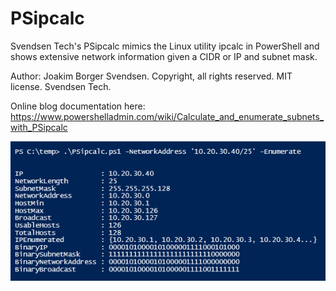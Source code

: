 # PSipcalc
Svendsen Tech's PSipcalc mimics the Linux utility ipcalc in PowerShell and shows extensive network information given a CIDR or IP and subnet mask.

Author: Joakim Borger Svendsen. Copyright, all rights reserved. MIT license. Svendsen Tech.

Online blog documentation here: https://www.powershelladmin.com/wiki/Calculate_and_enumerate_subnets_with_PSipcalc

![PSipcalc_image](/Images/PSipcalc-example.png)
